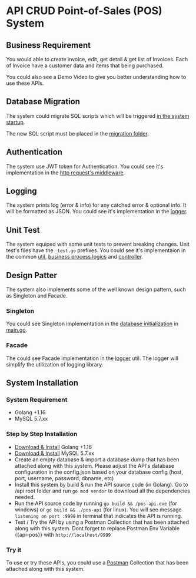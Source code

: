 
# API CRUD Point-of-Sales (POS) System 

## Business Requirement
You would able to create invoice, edit, get detail & get list of Invoices. Each of Invoice have a customer data and items that being purchased.

You could also see a Demo Video to give you better understanding how to use these APIs.

## Database Migration
The system could migrate SQL scripts which will be triggered [in the system startup](https://github.com/akbar12/wzly/blob/main/implementation-test-1-crud-api/src/util/database.go#L34).

The new SQL script must be placed in the [migration folder](https://github.com/akbar12/wzly/tree/main/implementation-test-1-crud-api/src/util/migrations).

## Authentication
The system use JWT token for Authentication. You could see it's implementation in the [http request's middleware](https://github.com/akbar12/wzly/blob/main/implementation-test-1-crud-api/src/util/middleware.go).

## Logging
The system prints log (error & info) for any catched error & optional info. It will be formatted as JSON. You could see it's implementation in the [logger](https://github.com/akbar12/wzly/blob/main/implementation-test-1-crud-api/src/util/logger.go).

## Unit Test
The system equiped with some unit tests to prevent breaking changes. Unit test's files have the `_test.go` prefixes. You could see it's implementaion in the common [util](https://github.com/akbar12/wzly/tree/main/implementation-test-1-crud-api/src/util), [business process logics](https://github.com/akbar12/wzly/tree/main/implementation-test-1-crud-api/src/model) and [controller](https://github.com/akbar12/wzly/tree/main/implementation-test-1-crud-api/src/controller). 

## Design Patter
The system also implements some of the well known design pattern, such as Singleton and Facade. 

### Singleton
You could see Singleton implementation in the [database initialization](https://github.com/akbar12/wzly/blob/main/implementation-test-1-crud-api/src/util/database.go#L22) in [main.go](https://github.com/akbar12/wzly/blob/main/implementation-test-1-crud-api/main.go#L23). 

### Facade
The could see Facade implementation in the [logger](https://github.com/akbar12/wzly/blob/main/implementation-test-1-crud-api/src/util/logger.go) util. The logger will simplify the utilization of logging library.

## System Installation

### System Requirement
- Golang +1.16
- MySQL 5.7.xx

### Step by Step Installation
- [Download & Install](https://go.dev/doc/install) Golang +1.16 
- [Download & Install](https://dev.mysql.com/downloads/windows/installer/5.7.html) MySQL 5.7.xx
- Create an empty database & import a database dump that has been attached along with this system. Please adjust the API's database configuration in the config.json based on your database config (host, port, username, password, dbname, etc)
- Install this system by build & run the API source code (in Golang). Go to /api root folder and run `go mod vendor` to download all the dependencies needed. 
- Run the API source code by running `go build && /pos-api.exe` (for windows) or `go build && ./pos-api` (for linux). You will see message `listening on port :9999` in terminal that indicates the API is running.
- Test / Try the API by using a Postman Collection that has been attached along with this system. Dont forget to replace Postman Env Variable {{api-pos}} with `http://localhost/9999`

### Try it
To use or try these APIs, you could use a [Postman](https://www.postman.com/downloads/) Collection that has been attached along with this system.

